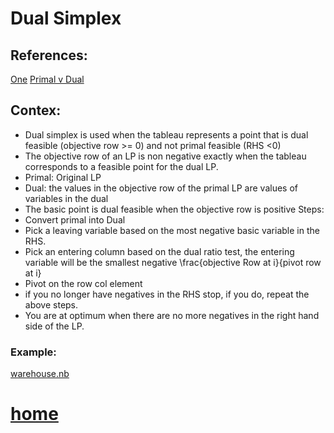 # Dual Simplex
## References:
[One](https://www.linearprogramming.info/how-to-solve-a-linear-programming-model-with-dual-simplex-method/)
[Primal v Dual](https://www.linearprogramming.info/primal-dual-relationships-in-linear-programming-duality-theory-in-lp/)
## Contex:
- Dual simplex is used when the tableau represents a point that is dual feasible (objective row >= 0) and not primal feasible (RHS <0)
- The objective row of an LP is non negative exactly when the tableau corresponds to a feasible point for the dual LP.
- Primal: Original LP
- Dual: the values in the objective row of the primal LP are values of variables in the dual
- The basic point is dual feasible when the objective row is positive
Steps:
- Convert primal into Dual
- Pick a leaving variable based on the most negative basic variable in the RHS.
- Pick an entering column based on the dual ratio test, the entering variable will be the smallest negative \frac{objective Row at i}{pivot row at i}
- Pivot on the row col element
- if you no longer have negatives in the RHS stop, if you do, repeat the above steps.
- You are at optimum when there are no more negatives in the right hand side of the LP.

### Example:
[warehouse.nb](https://github.com/AllisonBolen/LinearAlgebra/blob/bolen/dual/warehouse.nb)


# [home](https://github.com/AllisonBolen/LinearAlgebra/tree/bolen)
